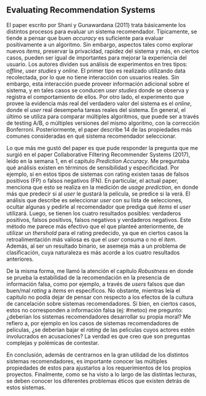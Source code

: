 ## Evaluating Recommendation Systems

El paper escrito por Shani y Gunawardana (2011) trata básicamente los distintos procesos para evaluar un sistema recomendador. Típicamente, se tiende a pensar que buen *accuracy* es suficiente para evaluar positivamente a un algoritmo. Sin embargo, aspectos tales como explorar nuevos *items*, preservar la privacidad, rapidez del sistema y más, en ciertos casos, pueden ser  igual de importantes para mejorar la experiencia del usuario. Los autores dividen sus análisis de experimentos en tres tipos: *offline*, *user studies* y *online*. El primer tipo es realizado utilizando data recolectada, por lo que no tiene interacción con usuarios reales. Sin embargo, esta interacción puede proveer información adicional sobre el sistema, y en tales casos se conducen *user studies* donde se observa y registra el comportamiento de ellos. Por otro lado, el experimento que provee la evidencia más real del verdadero valor del sistema es el *online*, donde el *user* real desempeña tareas reales del sistema. En general, el último se utiliza para comparar múltiples algoritmos, que puede ser a través de testing A/B, o múltiples versiones del mismo algoritmo, con la corrección Bonferroni. Posteriormente, el paper describe 14 de las propiedades más comunes consideradas en qué sistema recomendador seleccionar.

Lo que más me gustó del paper es que pude responder la pregunta que me surgió en el paper Collaborative Filtering Recommender Systems (2017), leído en la semana 1, en el capitulo *Prediction Accuracy*. Me preguntaba qué análisis existen en términos de sensibilidad y especificidad. Por ejemplo, si en estos tipos de sistemas con rating existen tasas de falsos positivos (FP) o falsos negativos (FN). En particular, el actual paper, menciona que esto se realiza en la medición de  *usage prediction*, en donde más que predecir si al *user* le gustará la película, se predice si la verá. El análisis que describe es seleccionar *user* con su lista de selecciones, ocultar algunas y pedirle al recomendador que prediga qué *items* el *user* utilizará. Luego, se tienen los cuatro resultados posibles: verdaderos positivos, falsos positivos, falsos negativos y verdaderos negativos. Este método me parece más efectivo que el que planteé anteriormente, de utilizar un *thershold* para el rating predecido, ya que en ciertos casos la retroalimentación más valiosa es que el *user* consuma o no el *item*. Además, al ser un resultado binario, se asemeja más a un problema de clasificación, cuya naturaleza es más acorde a los cuatro resultados anteriores.

De la misma forma, me llamó la atención el capitulo *Robustness* en donde se prueba la estabilidad de la recomendación en la presencia de información falsa, como por ejemplo, a través de *users* falsos que dan buen/mal *rating* a *items* en específicos. No obstante, mientras leía el capitulo no podía dejar de pensar con respecto a los efectos de la cultura de cancelación sobre sistemas recomendadores. Si bien, en ciertos casos, estos no corresponden a información falsa (ej: #metoo) me pregunto: ¿deberían los sistemas recomendadores desarrollar su propia moral? Me refiero a, por ejemplo en los casos de sistemas recomendadores de peliculas, ¿se deberían bajar el *rating* de las peliculas cuyos actores estén involucrados en acusaciones? La verdad es que creo que son preguntas complejas y polémicas de contestar.

En conclusión, además de centrarnos en la gran utilidad de los distintos sistemas recomendadores, es importante conocer las múltiples propiedades de estos para ajustarlos a los requerimientos de los propios proyectos. Finalmente, como se ha visto a lo largo de las distintas lecturas, se deben conocer los diferentes problemas éticos que existen detrás de estos sistemas.  
